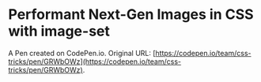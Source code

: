 # Performant Next-Gen Images in CSS with image-set

A Pen created on CodePen.io. Original URL: [https://codepen.io/team/css-tricks/pen/GRWbOWz](https://codepen.io/team/css-tricks/pen/GRWbOWz).

